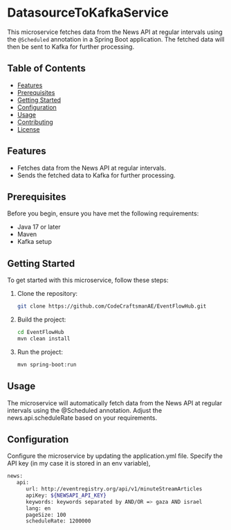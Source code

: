 # DatasourceToKafkaService

This microservice fetches data from the News API at regular intervals using the `@Scheduled` annotation in a Spring Boot application. 
The fetched data will then be sent to Kafka for further processing.

## Table of Contents

- [Features](#features)
- [Prerequisites](#prerequisites)
- [Getting Started](#getting-started)
- [Configuration](#configuration)
- [Usage](#usage)
- [Contributing](#contributing)
- [License](#license)

## Features

- Fetches data from the News API at regular intervals.
- Sends the fetched data to Kafka for further processing.

## Prerequisites

Before you begin, ensure you have met the following requirements:

- Java 17 or later
- Maven
- Kafka setup 

## Getting Started

To get started with this microservice, follow these steps:

1. Clone the repository:

   ```bash
   git clone https://github.com/CodeCraftsmanAE/EventFlowHub.git

2. Build the project:

   ```bash
   cd EventFlowHub
   mvn clean install

3. Run the project:
    ```bash
   mvn spring-boot:run

## Usage

The microservice will automatically fetch data from the News API at regular intervals using the @Scheduled annotation. Adjust the news.api.scheduleRate based on your requirements.


## Configuration

Configure the microservice by updating the application.yml file. 
Specify the API key (in my case it is stored in an env variable), 
   ```bash   
   news:
      api:
         url: http://eventregistry.org/api/v1/minuteStreamArticles
         apiKey: ${NEWSAPI_API_KEY}
         keywords: keywords separated by AND/OR => gaza AND israel
         lang: en
         pageSize: 100
         scheduleRate: 1200000

